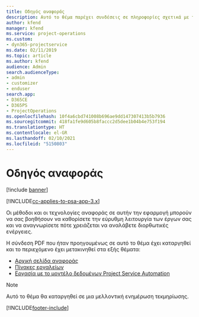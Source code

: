 ```yaml
---
title: Οδηγός αναφοράς
description: Αυτό το θέμα παρέχει συνδέσεις σε πληροφορίες σχετικά με τις αναφορές.
author: kfend
manager: kfend
ms.service: project-operations
ms.custom:
- dyn365-projectservice
ms.date: 02/11/2019
ms.topic: article
ms.author: kfend
audience: Admin
search.audienceType:
- admin
- customizer
- enduser
search.app:
- D365CE
- D365PS
- ProjectOperations
ms.openlocfilehash: 10f4a6cbd741008b696ae9dd147307413b5b7936
ms.sourcegitcommit: 418fa1fe9d605b8faccc2d5dee1b04b4e753f194
ms.translationtype: HT
ms.contentlocale: el-GR
ms.lasthandoff: 02/10/2021
ms.locfileid: "5150803"
---
```

# <a name="reporting-guide"></a>Οδηγός αναφοράς

[!include [banner](../../includes/psa-now-project-operations.md)]

[!INCLUDE[cc-applies-to-psa-app-3.x](../../includes/cc-applies-to-psa-app-3x.md)]

Οι μέθοδοι και οι τεχνολογίες αναφοράς σε αυτήν την εφαρμογή μπορούν να σας βοηθήσουν να καθορίσετε την εύρυθμη λειτουργία των έργων σας και να αναγνωρίσετε πότε χρειάζεται να αναλάβετε διορθωτικές ενέργειες. 

Η σύνδεση PDF που ήταν προηγουμένως σε αυτό το θέμα έχει καταργηθεί και το περιεχόμενο έχει μετακινηθεί στα εξής θέματα:

- [Αρχική σελίδα αναφοράς](../reports-reporting-dynamics-365-project-service.md)
- [Πίνακες εργαλείων](../reports-dashboards.md)
- [Εργασία με το μοντέλο δεδομένων Project Service Automation](../reports-working-project-service-data-model.md)

> [!NOTE]
> Αυτό το θέμα θα καταργηθεί σε μια μελλοντική ενημέρωση τεκμηρίωσης. 


[!INCLUDE[footer-include](../../includes/footer-banner.md)]